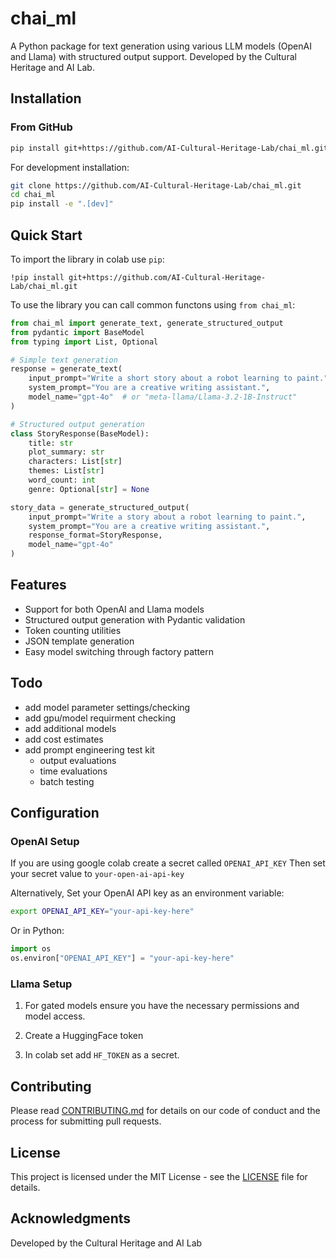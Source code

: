# chai_ml

A Python package for text generation using various LLM models (OpenAI and Llama) with structured output support. Developed by the Cultural Heritage and AI Lab.

## Installation

### From GitHub
```bash
pip install git+https://github.com/AI-Cultural-Heritage-Lab/chai_ml.git
```

For development installation:
```bash
git clone https://github.com/AI-Cultural-Heritage-Lab/chai_ml.git
cd chai_ml
pip install -e ".[dev]"
```

## Quick Start

To import the library in colab use `pip`: 

```
!pip install git+https://github.com/AI-Cultural-Heritage-Lab/chai_ml.git
```

To use the library you can call common functons using  `from chai_ml`:

```python
from chai_ml import generate_text, generate_structured_output
from pydantic import BaseModel
from typing import List, Optional

# Simple text generation
response = generate_text(
    input_prompt="Write a short story about a robot learning to paint.",
    system_prompt="You are a creative writing assistant.",
    model_name="gpt-4o"  # or "meta-llama/Llama-3.2-1B-Instruct"
)

# Structured output generation
class StoryResponse(BaseModel):
    title: str
    plot_summary: str
    characters: List[str]
    themes: List[str]
    word_count: int
    genre: Optional[str] = None

story_data = generate_structured_output(
    input_prompt="Write a story about a robot learning to paint.",
    system_prompt="You are a creative writing assistant.",
    response_format=StoryResponse,
    model_name="gpt-4o"
)
```

## Features

- Support for both OpenAI and Llama models
- Structured output generation with Pydantic validation
- Token counting utilities
- JSON template generation
- Easy model switching through factory pattern

## Todo
- add model parameter settings/checking
- add gpu/model requirment checking 
- add additional models 
- add cost estimates
- add prompt engineering test kit
    - output evaluations
    - time evaluations
    - batch testing 


## Configuration

### OpenAI Setup

If you are using google colab create a secret called `OPENAI_API_KEY`
Then set your secret value to `your-open-ai-api-key`

Alternatively,
Set your OpenAI API key as an environment variable:
```bash
export OPENAI_API_KEY="your-api-key-here"
```

Or in Python:
```python
import os
os.environ["OPENAI_API_KEY"] = "your-api-key-here"
```

### Llama Setup

1. For gated models ensure you have the necessary permissions and model access.

2. Create a HuggingFace token

3. In colab set add `HF_TOKEN` as a secret.



## Contributing

Please read [CONTRIBUTING.md](CONTRIBUTING.md) for details on our code of conduct and the process for submitting pull requests.

## License

This project is licensed under the MIT License - see the [LICENSE](LICENSE) file for details.

## Acknowledgments

Developed by the Cultural Heritage and AI Lab